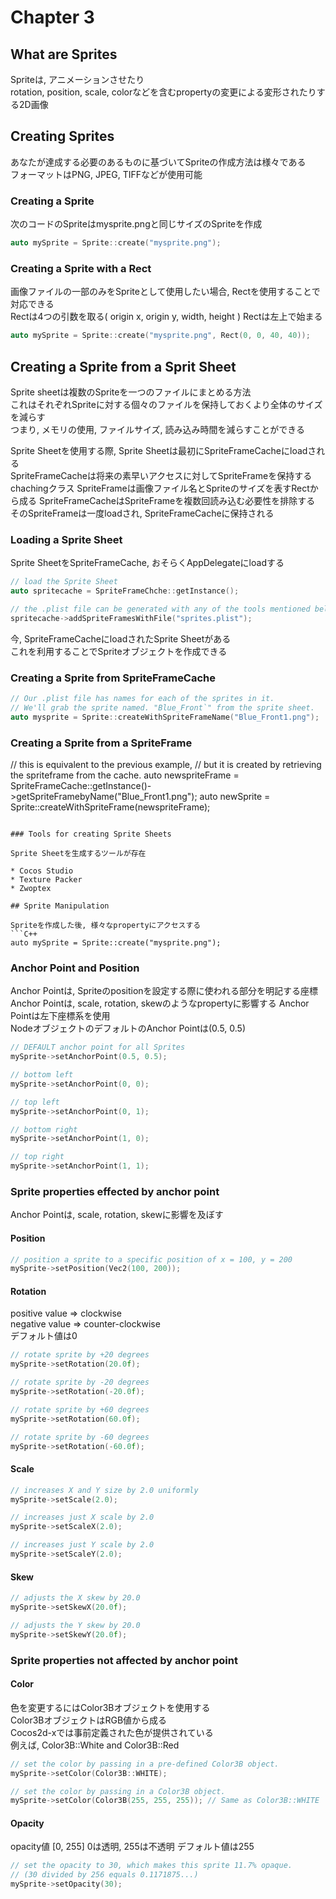 # Chapter 3

## What are Sprites

Spriteは, アニメーションさせたり  
rotation, position, scale, colorなどを含むpropertyの変更による変形されたりする2D画像  

## Creating Sprites

あなたが達成する必要のあるものに基づいてSpriteの作成方法は様々である  
フォーマットはPNG, JPEG, TIFFなどが使用可能  

### Creating a Sprite

次のコードのSpriteはmysprite.pngと同じサイズのSpriteを作成
```C++
auto mySprite = Sprite::create("mysprite.png");
```

### Creating a Sprite with a Rect

画像ファイルの一部のみをSpriteとして使用したい場合, Rectを使用することで対応できる  
Rectは4つの引数を取る( origin x, origin y, width, height )
Rectは左上で始まる
```C++
auto mySprite = Sprite::create("mysprite.png", Rect(0, 0, 40, 40));
```

## Creating a Sprite from a Sprit Sheet

Sprite sheetは複数のSpriteを一つのファイルにまとめる方法  
これはそれぞれSpriteに対する個々のファイルを保持しておくより全体のサイズを減らす  
つまり, メモリの使用, ファイルサイズ, 読み込み時間を減らすことができる  
  
Sprite Sheetを使用する際, Sprite Sheetは最初にSpriteFrameCacheにloadされる  
SpriteFrameCacheは将来の素早いアクセスに対してSpriteFrameを保持するchachingクラス
SpriteFrameは画像ファイル名とSpriteのサイズを表すRectから成る
SpriteFrameCacheはSpriteFrameを複数回読み込む必要性を排除する
そのSpriteFrameは一度loadされ, SpriteFrameCacheに保持される

### Loading a Sprite Sheet

Sprite SheetをSpriteFrameCache, おそらくAppDelegateにloadする
```C++
// load the Sprite Sheet
auto spritecache = SpriteFrameChche::getInstance();

// the .plist file can be generated with any of the tools mentioned below
spritecache->addSpriteFramesWithFile("sprites.plist");
```

今, SpriteFrameCacheにloadされたSprite Sheetがある  
これを利用することでSpriteオブジェクトを作成できる  

### Creating a Sprite from SpriteFrameCache

```C++
// Our .plist file has names for each of the sprites in it.
// We'll grab the sprite named. "Blue_Front`" from the sprite sheet.
auto mysprite = Sprite::createWithSpriteFrameName("Blue_Front1.png");
```

### Creating a Sprite from a SpriteFrame

// this is equivalent to the previous example,
// but it is created by retrieving the spriteframe from the cache.
auto newspriteFrame = SpriteFrameCache::getInstance()->getSpriteFramebyName("Blue_Front1.png");
auto newSprite = Sprite::createWithSpriteFrame(newspriteFrame);
```

### Tools for creating Sprite Sheets

Sprite Sheetを生成するツールが存在 

* Cocos Studio
* Texture Packer
* Zwoptex

## Sprite Manipulation

Spriteを作成した後, 様々なpropertyにアクセスする  
```C++
auto mySprite = Sprite::create("mysprite.png");
```

### Anchor Point and Position

Anchor Pointは, Spriteのpositionを設定する際に使われる部分を明記する座標  
Anchor Pointは, scale, rotation, skewのようなpropertyに影響する
Anchor Pointは左下座標系を使用  
NodeオブジェクトのデフォルトのAnchor Pointは(0.5, 0.5)
```C++
// DEFAULT anchor point for all Sprites
mySprite->setAnchorPoint(0.5, 0.5);

// bottom left
mySprite->setAnchorPoint(0, 0);

// top left
mySprite->setAnchorPoint(0, 1);

// bottom right
mySprite->setAnchorPoint(1, 0);

// top right
mySprite->setAnchorPoint(1, 1);
```

### Sprite properties effected by anchor point

Anchor Pointは, scale, rotation, skewに影響を及ぼす  

#### Position

```C++
// position a sprite to a specific position of x = 100, y = 200
mySprite->setPosition(Vec2(100, 200));
```

#### Rotation

positive value => clockwise  
negative value => counter-clockwise  
デフォルト値は0  

```C++
// rotate sprite by +20 degrees
mySprite->setRotation(20.0f);

// rotate sprite by -20 degrees
mySprite->setRotation(-20.0f);

// rotate sprite by +60 degrees
mySprite->setRotation(60.0f);

// rotate sprite by -60 degrees
mySprite->setRotation(-60.0f);
```

#### Scale

```C++
// increases X and Y size by 2.0 uniformly
mySprite->setScale(2.0);

// increases just X scale by 2.0
mySprite->setScaleX(2.0);

// increases just Y scale by 2.0
mySprite->setScaleY(2.0);
```

#### Skew

```C++
// adjusts the X skew by 20.0
mySprite->setSkewX(20.0f);

// adjusts the Y skew by 20.0
mySprite->setSkewY(20.0f);
```

### Sprite properties not affected by anchor point

#### Color

色を変更するにはColor3Bオブジェクトを使用する  
Color3BオブジェクトはRGB値から成る  
Cocos2d-xでは事前定義された色が提供されている  
例えば, Color3B::White and Color3B::Red
```C++
// set the color by passing in a pre-defined Color3B object.
mySprite->setColor(Color3B::WHITE);

// set the color by passing in a Color3B object.
mySprite->setColor(Color3B(255, 255, 255)); // Same as Color3B::WHITE
```

#### Opacity

opacity値 [0, 255]
0は透明, 255は不透明
デフォルト値は255
```C++
// set the opacity to 30, which makes this sprite 11.7% opaque.
// (30 divided by 256 equals 0.1171875...)
mySprite->setOpacity(30);
```
